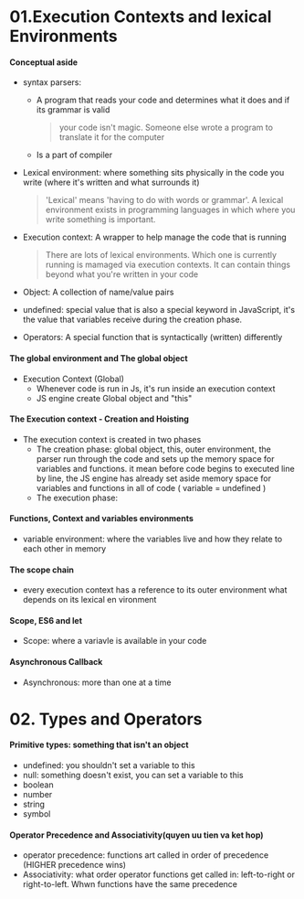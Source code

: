 # 01.Execution Contexts and lexical Environments

#### Conceptual aside

- syntax parsers:

  - A program that reads your code and determines what it does and if its grammar is valid
    > your code isn't magic. Someone else wrote a program to translate it for the computer
  - Is a part of compiler

- Lexical environment: where something sits physically in the code you write (where it's written and what surrounds it)

  > 'Lexical' means 'having to do with words or grammar'. A lexical environment exists in programming languages in which where you write something is important.

- Execution context: A wrapper to help manage the code that is running

  > There are lots of lexical environments. Which one is currently running is mamaged via execution contexts. It can contain things beyond what you're written in your code

- Object: A collection of name/value pairs
- undefined: special value that is also a special keyword in JavaScript, it's the value that variables receive during the creation phase.

- Operators: A special function that is syntactically (written) differently

#### The global environment and The global object

- Execution Context (Global)
  - Whenever code is run in Js, it's run inside an execution context
  - JS engine create Global object and "this"

#### The Execution context - Creation and Hoisting

- The execution context is created in two phases
  - The creation phase: global object, this, outer environment, the parser run through the code and sets up the memory space for variables and functions. it mean before code begins to executed line by line, the JS engine has already set aside memory space for variables and functions in all of code ( variable = undefined )
  - The execution phase:

#### Functions, Context and variables environments

- variable environment: where the variables live and how they relate to each other in memory

#### The scope chain

- every execution context has a reference to its outer environment what depends on its lexical en vironment

#### Scope, ES6 and let

- Scope: where a variavle is available in your code

#### Asynchronous Callback

- Asynchronous: more than one at a time

# 02. Types and Operators

#### Primitive types: something that isn't an object

- undefined: you shouldn't set a variable to this
- null: something doesn't exist, you can set a variable to this
- boolean
- number
- string
- symbol

#### Operator Precedence and Associativity(quyen uu tien va ket hop)

- operator precedence: functions art called in order of precedence (HIGHER precedence wins)
- Associativity: what order operator functions get called in: left-to-right or right-to-left. Whwn functions have the same precedence
